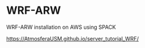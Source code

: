 # WRF-ARW
WRF-ARW installation on AWS using SPACK

https://AtmosferaUSM.github.io/server_tutorial_WRF/

